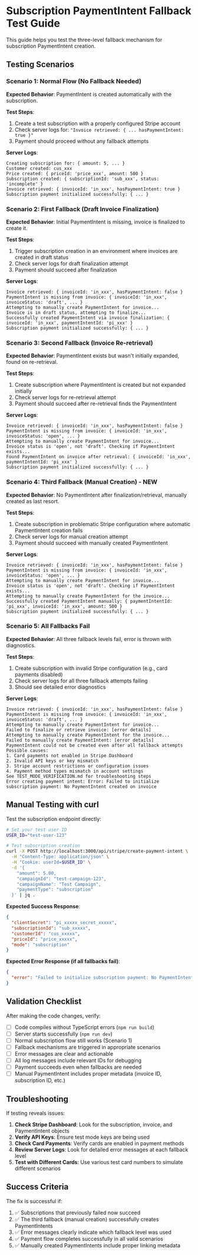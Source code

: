 # Subscription PaymentIntent Fallback Test Guide

This guide helps you test the three-level fallback mechanism for subscription PaymentIntent creation.

## Testing Scenarios

### Scenario 1: Normal Flow (No Fallback Needed)
**Expected Behavior**: PaymentIntent is created automatically with the subscription.

**Test Steps**:
1. Create a test subscription with a properly configured Stripe account
2. Check server logs for: `"Invoice retrieved: { ... hasPaymentIntent: true }"`
3. Payment should proceed without any fallback attempts

**Server Logs**:
```
Creating subscription for: { amount: 5, ... }
Customer created: cus_xxx
Price created: { priceId: 'price_xxx', amount: 500 }
Subscription created: { subscriptionId: 'sub_xxx', status: 'incomplete' }
Invoice retrieved: { invoiceId: 'in_xxx', hasPaymentIntent: true }
Subscription payment initialized successfully: { ... }
```

### Scenario 2: First Fallback (Draft Invoice Finalization)
**Expected Behavior**: Initial PaymentIntent is missing, invoice is finalized to create it.

**Test Steps**:
1. Trigger subscription creation in an environment where invoices are created in draft status
2. Check server logs for draft finalization attempt
3. Payment should succeed after finalization

**Server Logs**:
```
Invoice retrieved: { invoiceId: 'in_xxx', hasPaymentIntent: false }
PaymentIntent is missing from invoice: { invoiceId: 'in_xxx', invoiceStatus: 'draft', ... }
Attempting to manually create PaymentIntent for invoice...
Invoice is in draft status, attempting to finalize...
Successfully created PaymentIntent via invoice finalization: { invoiceId: 'in_xxx', paymentIntentId: 'pi_xxx' }
Subscription payment initialized successfully: { ... }
```

### Scenario 3: Second Fallback (Invoice Re-retrieval)
**Expected Behavior**: PaymentIntent exists but wasn't initially expanded, found on re-retrieval.

**Test Steps**:
1. Create subscription where PaymentIntent is created but not expanded initially
2. Check server logs for re-retrieval attempt
3. Payment should succeed after re-retrieval finds the PaymentIntent

**Server Logs**:
```
Invoice retrieved: { invoiceId: 'in_xxx', hasPaymentIntent: false }
PaymentIntent is missing from invoice: { invoiceId: 'in_xxx', invoiceStatus: 'open', ... }
Attempting to manually create PaymentIntent for invoice...
Invoice status is 'open', not 'draft'. Checking if PaymentIntent exists...
Found PaymentIntent on invoice after retrieval: { invoiceId: 'in_xxx', paymentIntentId: 'pi_xxx' }
Subscription payment initialized successfully: { ... }
```

### Scenario 4: Third Fallback (Manual Creation) - NEW
**Expected Behavior**: No PaymentIntent after finalization/retrieval, manually created as last resort.

**Test Steps**:
1. Create subscription in problematic Stripe configuration where automatic PaymentIntent creation fails
2. Check server logs for manual creation attempt
3. Payment should succeed with manually created PaymentIntent

**Server Logs**:
```
Invoice retrieved: { invoiceId: 'in_xxx', hasPaymentIntent: false }
PaymentIntent is missing from invoice: { invoiceId: 'in_xxx', invoiceStatus: 'open', ... }
Attempting to manually create PaymentIntent for invoice...
Invoice status is 'open', not 'draft'. Checking if PaymentIntent exists...
Attempting to manually create PaymentIntent for the invoice...
Successfully created PaymentIntent manually: { paymentIntentId: 'pi_xxx', invoiceId: 'in_xxx', amount: 500 }
Subscription payment initialized successfully: { ... }
```

### Scenario 5: All Fallbacks Fail
**Expected Behavior**: All three fallback levels fail, error is thrown with diagnostics.

**Test Steps**:
1. Create subscription with invalid Stripe configuration (e.g., card payments disabled)
2. Check server logs for all three fallback attempts failing
3. Should see detailed error diagnostics

**Server Logs**:
```
Invoice retrieved: { invoiceId: 'in_xxx', hasPaymentIntent: false }
PaymentIntent is missing from invoice: { invoiceId: 'in_xxx', invoiceStatus: 'draft', ... }
Attempting to manually create PaymentIntent for invoice...
Failed to finalize or retrieve invoice: [error details]
Attempting to manually create PaymentIntent for the invoice...
Failed to manually create PaymentIntent: [error details]
PaymentIntent could not be created even after all fallback attempts
Possible causes:
1. Card payments not enabled in Stripe Dashboard
2. Invalid API keys or key mismatch
3. Stripe account restrictions or configuration issues
4. Payment method types mismatch in account settings
See TEST_MODE_VERIFICATION.md for troubleshooting steps
Error creating payment intent: Error: Failed to initialize subscription payment: No PaymentIntent created on invoice
```

## Manual Testing with curl

Test the subscription endpoint directly:

```bash
# Set your test user ID
USER_ID="test-user-123"

# Test subscription creation
curl -X POST http://localhost:3000/api/stripe/create-payment-intent \
  -H "Content-Type: application/json" \
  -H "Cookie: userId=$USER_ID" \
  -d '{
    "amount": 5.00,
    "campaignId": "test-campaign-123",
    "campaignName": "Test Campaign",
    "paymentType": "subscription"
  }' | jq .
```

**Expected Success Response**:
```json
{
  "clientSecret": "pi_xxxxx_secret_xxxxx",
  "subscriptionId": "sub_xxxxx",
  "customerId": "cus_xxxxx",
  "priceId": "price_xxxxx",
  "mode": "subscription"
}
```

**Expected Error Response (if all fallbacks fail)**:
```json
{
  "error": "Failed to initialize subscription payment: No PaymentIntent created on invoice"
}
```

## Validation Checklist

After making the code changes, verify:

- [ ] Code compiles without TypeScript errors (`npm run build`)
- [ ] Server starts successfully (`npm run dev`)
- [ ] Normal subscription flow still works (Scenario 1)
- [ ] Fallback mechanisms are triggered in appropriate scenarios
- [ ] Error messages are clear and actionable
- [ ] All log messages include relevant IDs for debugging
- [ ] Payment succeeds even when fallbacks are needed
- [ ] Manual PaymentIntent includes proper metadata (invoice ID, subscription ID, etc.)

## Troubleshooting

If testing reveals issues:

1. **Check Stripe Dashboard**: Look for the subscription, invoice, and PaymentIntent objects
2. **Verify API Keys**: Ensure test mode keys are being used
3. **Check Card Payments**: Verify cards are enabled in payment methods
4. **Review Server Logs**: Look for detailed error messages at each fallback level
5. **Test with Different Cards**: Use various test card numbers to simulate different scenarios

## Success Criteria

The fix is successful if:

1. ✅ Subscriptions that previously failed now succeed
2. ✅ The third fallback (manual creation) successfully creates PaymentIntents
3. ✅ Error messages clearly indicate which fallback level was used
4. ✅ Payment flow completes successfully in all valid scenarios
5. ✅ Manually created PaymentIntents include proper linking metadata
